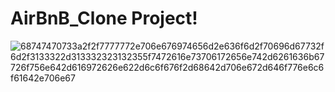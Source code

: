# AirBnB_Clone Project!
![68747470733a2f2f7777772e706e676974656d2e636f6d2f70696d67732f6d2f3133322d313332323132355f7472616e73706172656e742d6261636b67726f756e642d616972626e622d6c6f676f2d68642d706e672d646f776e6c6f61642e706e67](https://user-images.githubusercontent.com/110996482/217071703-a1983fb7-8fd3-44a1-b943-10d371cb9b74.png)
